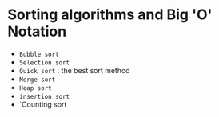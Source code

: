 # Sorting algorithms and Big 'O' Notation

- `Bubble sort`
- `Selection sort`
- `Quick sort` : the best sort method
- `Merge sort`
- `Heap sort`
- `insertion sort`
- `Counting sort
